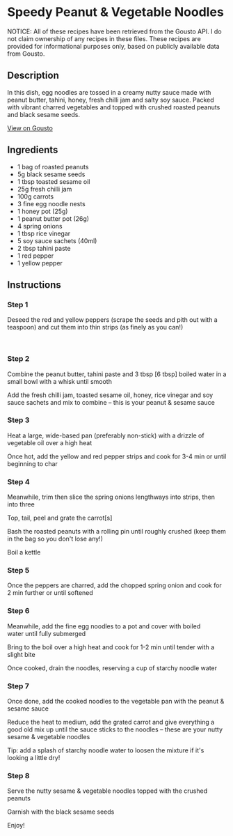 # Speedy Peanut & Vegetable Noodles

NOTICE: All of these recipes have been retrieved from the Gousto API. I do not claim ownership of any recipes in these files. These recipes are provided for informational purposes only, based on publicly available data from Gousto.

## Description

In this dish, egg noodles are tossed in a creamy nutty sauce made with peanut butter, tahini, honey, fresh chilli jam and salty soy sauce. Packed with vibrant charred vegetables and topped with crushed roasted peanuts and black sesame seeds.

[View on Gousto](https://www.gousto.co.uk/recipes/cookbook/speedy-peanut-vegetable-noodles)

## Ingredients

- 1 bag of roasted peanuts
- 5g black sesame seeds
- 1 tbsp toasted sesame oil
- 25g fresh chilli jam
- 100g carrots
- 3 fine egg noodle nests
- 1 honey pot (25g)
- 1 peanut butter pot (26g)
- 4 spring onions
- 1 tbsp rice vinegar 
- 5 soy sauce sachets (40ml)
- 2 tbsp tahini paste
- 1 red pepper
- 1 yellow pepper

## Instructions


### Step 1

Deseed the red and yellow peppers (scrape the seeds and pith out with a teaspoon) and cut them into thin strips (as finely as you can!)


&nbsp;


### Step 2

Combine the peanut butter,&nbsp;tahini paste&nbsp;and 3 tbsp<span class="text-danger"> [6 tbsp]</span> boiled water in a small bowl&nbsp;with a whisk until smooth


Add the fresh&nbsp;chilli jam, toasted sesame oil, honey, rice vinegar and soy sauce sachets and mix to combine &ndash; this is your peanut &amp; sesame sauce


### Step 3

Heat a large, wide-based pan (preferably non-stick) with a drizzle of vegetable oil over a high heat


Once hot, add the yellow and red pepper strips and cook for 3-4 min or until beginning to char&nbsp;


### Step 4

Meanwhile, trim then slice the spring onions&nbsp;lengthways into strips, then into three&nbsp;


Top, tail, peel and grate the carrot<span class="text-danger">[s]&nbsp;</span>


Bash the roasted peanuts with a rolling pin&nbsp;until roughly crushed (keep them in the bag so you don't lose any!)


Boil a kettle


### Step 5

Once the peppers are charred, add the chopped spring onion and cook for 2 min further or until softened


### Step 6

Meanwhile, add the&nbsp;fine egg&nbsp;noodles&nbsp;to a pot and cover with&nbsp;boiled water&nbsp;until fully submerged


Bring to the boil over a high heat and cook for 1-2 min until tender with a slight bite


Once cooked, drain the&nbsp;noodles, reserving a cup of&nbsp;starchy noodle water


### Step 7

Once done, add the cooked noodles to the vegetable pan with the&nbsp;peanut &amp; sesame sauce


Reduce the heat to medium, add the grated carrot and give everything a good old mix up until the sauce sticks to the noodles &ndash; these are your nutty sesame &amp; vegetable noodles


Tip: add a splash of starchy noodle water to loosen the mixture if it's looking a little dry!

### Step 8

Serve the nutty sesame &amp; vegetable noodles topped with the crushed peanuts


Garnish with the black sesame seeds


Enjoy!

